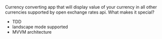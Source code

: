 Currency converting app that will display value of your currency in all other currencies supported by open exchange rates api.
What makes it special?
* TDD
* landscape mode supported
* MVVM architecture
